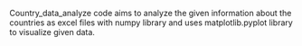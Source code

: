 Country_data_analyze code aims to analyze the given information about the countries as excel files with numpy library and uses matplotlib.pyplot library to visualize given data.
